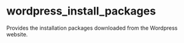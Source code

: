 # wordpress_install_packages
Provides the installation packages downloaded from the Wordpress website.
